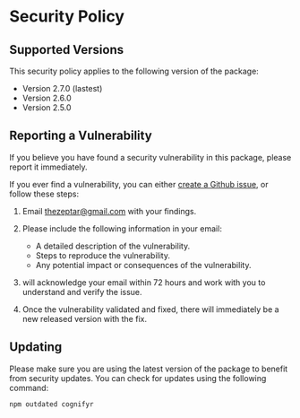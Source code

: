 # Security Policy

## Supported Versions

This security policy applies to the following version of the package:

- Version 2.7.0 (lastest)
- Version 2.6.0
- Version 2.5.0

## Reporting a Vulnerability

If you believe you have found a security vulnerability in this package, please report it immediately.

If you ever find a vulnerability, you can either [create a Github issue](https://github.com/Cognifyr/cognifyr/issues), or follow these steps:

1. Email [thezeptar@gmail.com](mailto:thezeptar@gmail.com) with your findings.

2. Please include the following information in your email:
   - A detailed description of the vulnerability.
   - Steps to reproduce the vulnerability.
   - Any potential impact or consequences of the vulnerability.

3. will acknowledge your email within 72 hours and work with you to understand and verify the issue.

4. Once the vulnerability validated and fixed, there will immediately be a new released version with the fix.

## Updating

Please make sure you are using the latest version of the package to benefit from security updates. You can check for updates using the following command:

```sh
npm outdated cognifyr
```
